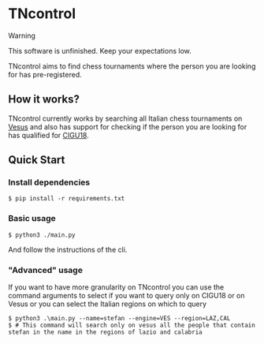 # TNcontrol

> [!WARNING]
> This software is unfinished. Keep your expectations low.

TNcontrol aims to find chess tournaments where the person you are looking for has pre-registered.

## How it works?

TNcontrol currently works by searching all Italian chess tournaments on [Vesus](https://vesus.org/) and also has support for checking if the person you are looking for has qualified for [CIGU18](https://it.wikipedia.org/wiki/Campionato_italiano_giovanile_di_scacchi).

## Quick Start

### Install dependencies

```console
$ pip install -r requirements.txt
```

### Basic usage

```console
$ python3 ./main.py
```

And follow the instructions of the cli.

### "Advanced" usage

If you want to have more granularity on TNcontrol you can use the command arguments to select if you want to query only on CIGU18 or on Vesus or you can select the Italian regions on which to query

```console
$ python3 .\main.py --name=stefan --engine=VES --region=LAZ,CAL
$ # This command will search only on vesus all the people that contain stefan in the name in the regions of lazio and calabria
```

